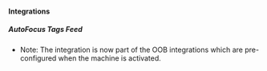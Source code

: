 
#### Integrations
##### AutoFocus Tags Feed
- Note: The integration is now part of the OOB integrations which are pre-configured when the machine is activated.
